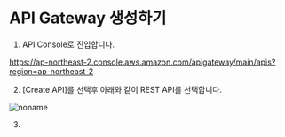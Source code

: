 # API Gateway 생성하기 

1) API Console로 진입합니다.

https://ap-northeast-2.console.aws.amazon.com/apigateway/main/apis?region=ap-northeast-2

2) [Create API]를 선택후 아래와 같이 REST API를 선택합니다.

![noname](https://user-images.githubusercontent.com/52392004/171749059-953bf085-af72-48f9-a613-e1eda64d37d9.png)

3) 
